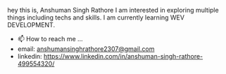 hey this is, Anshuman Singh Rathore
I am interested in exploring multiple things including techs and skills.
I am currently learning WEV DEVELOPMENT.
- 📫 How to reach me ...
- email: anshumansinghrathore2307@gmail.com
- linkedin: https://www.linkedin.com/in/anshuman-singh-rathore-499554320/

<!---
ashnaati/ashnaati is a ✨ special ✨ repository because its `README.md` (this file) appears on your GitHub profile.
You can click the Preview link to take a look at your changes.
--->
